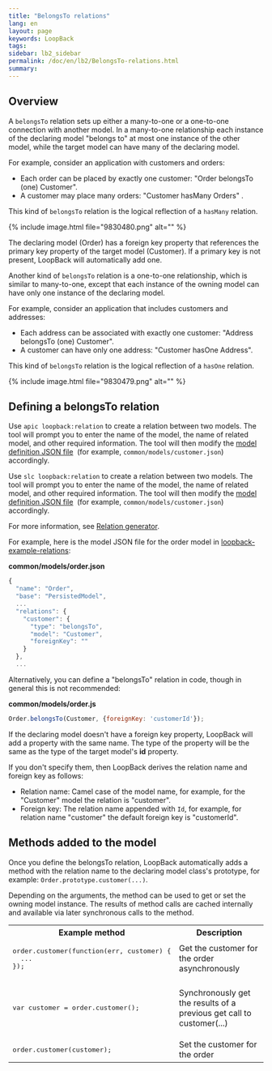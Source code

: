 ```yaml
---
title: "BelongsTo relations"
lang: en
layout: page
keywords: LoopBack
tags:
sidebar: lb2_sidebar
permalink: /doc/en/lb2/BelongsTo-relations.html
summary:
---
```


## Overview

A `belongsTo` relation sets up either a many-to-one or a one-to-one connection with another model.
In a many-to-one relationship each instance of the declaring model "belongs to" at most one instance of the other model,
while the target model can have many of the declaring model.

For example, consider an application with customers and orders:

* Each order can be placed by exactly one customer: "Order belongsTo (one) Customer".
* A customer may place many orders: "Customer hasMany Orders" .

This kind of `belongsTo` relation is the logical reflection of a `hasMany` relation.

{% include image.html file="9830480.png" alt="" %}

The declaring model (Order) has a foreign key property that references the primary key property of the target model (Customer).
If a primary key is not present, LoopBack will automatically add one.

Another kind of `belongsTo` relation is a one-to-one relationship, which is similar to many-to-one,
except that each instance of the owning model can have only one instance of the declaring model.

For example, consider an application that includes customers and addresses:

* Each address can be associated with exactly one customer: "Address belongsTo (one) Customer".
* A customer can have only one address: "Customer hasOne Address".

This kind of `belongsTo` relation is the logical reflection of a `hasOne` relation.

{% include image.html file="9830479.png" alt="" %}

## Defining a belongsTo relation

Use `apic loopback:relation` to create a relation between two models.
The tool will prompt you to enter the name of the model, the name of related model, and other required information.
The tool will then modify the [model definition JSON file](/doc/en/lb2/Model-definition-JSON-file.html) 
(for example, `common/models/customer.json`) accordingly.

Use `slc loopback:relation` to create a relation between two models.
The tool will prompt you to enter the name of the model, the name of related model, and other required information.
The tool will then modify the [model definition JSON file](/doc/en/lb2/Model-definition-JSON-file.html) 
(for example, `common/models/customer.json`) accordingly.

For more information, see [Relation generator](/doc/en/lb2/Relation-generator.html).

For example, here is the model JSON file for the order model in
[loopback-example-relations](https://github.com/strongloop/loopback-example-relations):

**common/models/order.json**

```javascript
{
  "name": "Order",
  "base": "PersistedModel",
  ...
  "relations": {
    "customer": {
      "type": "belongsTo",
      "model": "Customer",
      "foreignKey": ""
    }
  },
  ...
```

Alternatively, you can define a "belongsTo" relation in code, though in general this is not recommended:

**common/models/order.js**

```javascript
Order.belongsTo(Customer, {foreignKey: 'customerId'});
```

If the declaring model doesn't have a foreign key property, LoopBack will add a property with the same name.
The type of the property will be the same as the type of the target model's **id** property.

If you don't specify them, then LoopBack derives the relation name and foreign key as follows:

* Relation name: Camel case of the model name, for example, for the "Customer" model the relation is "customer".
* Foreign key: The relation name appended with `Id`, for example, for relation name "customer" the default foreign key is "customerId".

## Methods added to the model

Once you define the belongsTo relation, LoopBack automatically adds a method with the relation name to the declaring model class's prototype,
for example: `Order.prototype.customer(...)`.

Depending on the arguments, the method can be used to get or set the owning model instance.
The results of method calls are cached internally and available via later synchronous calls to the method. 

<table>
  <tbody>
    <tr>
      <th>Example method</th>
      <th>Description</th>
    </tr>
    <tr>
      <td>
        <pre>order.customer(function(err, customer) {<br>  ...<br>});</pre>
      </td>
      <td>Get the customer for the order asynchronously</td>
    </tr>
    <tr>
      <td>
        <pre>var customer = order.customer();</pre>
      </td>
      <td>
        <p>Synchronously get the results of a previous get call to <span>customer(...)</span></p>
      </td>
    </tr>
    <tr>
      <td>
        <pre>order.customer(customer);</pre>
      </td>
      <td>Set the customer for the order</td>
    </tr>
  </tbody>
</table>